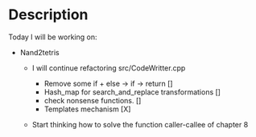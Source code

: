 # Description

Today I will be working on:
  - Nand2tetris
    - I will continue refactoring src/CodeWritter.cpp
        - Remove some if + else -> if -> return []
        - Hash_map for search_and_replace transformations []
        - check nonsense functions. []
        - Templates mechanism [X]

    - Start thinking how to solve the function caller-callee
      of chapter 8

